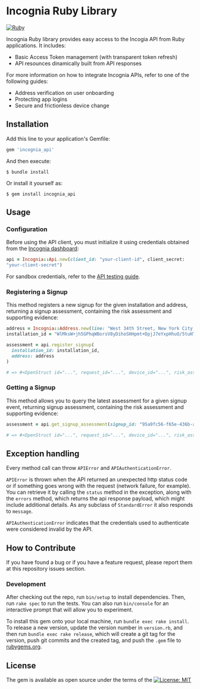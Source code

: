 # Incognia Ruby Library

[![Ruby](https://github.com/inloco/incognia-ruby/actions/workflows/main.yml/badge.svg)](https://github.com/inloco/incognia-ruby/actions/workflows/main.yml)

Incognia Ruby library provides easy access to the Incogia API from Ruby
applications. It includes:

- Basic Access Token management (with transparent token refresh)
- API resounces dinamically built from API responses

For more information on how to integrate Incognia APIs, refer to one of the
following guides:

- Address verification on user onboarding
- Protecting app logins
- Secure and frictionless device change

## Installation

Add this line to your application's Gemfile:

```ruby
gem 'incognia_api'
```

And then execute:

    $ bundle install

Or install it yourself as:

    $ gem install incognia_api

## Usage

### Configuration

Before using the API client, you must initialize it using credentials obtained
from the [Incognia dashboard]():

```ruby
api = Incognia::Api.new(client_id: "your-client-id", client_secret:
"your-client-secret")

```

For sandbox credentials, refer to the [API testing guide]().


### Registering a Signup

This method registers a new signup for the given installation and address, returning a signup assessment, containing the risk assessment and supporting evidence:

```ruby
address = Incognia::Address.new(line: "West 34th Street, New York City, NY 10001")
installation_id = "WlMksW+jh5GPhqWBorsV8yDihoSHHpmt+DpjJ7eYxpHhuO/5tuHTuA..."

assessment = api.register_signup(
  installation_id: installation_id,
  address: address
)

# => #<OpenStruct id="...", request_id="...", device_id="...", risk_assessment="..", evidence=...>

```

### Getting a Signup

This method allows you to query the latest assessment for a given signup event, returning signup assessment, containing the risk assessment and supporting evidence:

```ruby
assessment = api.get_signup_assessment(signup_id: "95a9fc56-f65e-436b-a87f-a1338043678f")

# => #<OpenStruct id="...", request_id="...", device_id="...", risk_assessment="..", evidence=...>

```

## Exception handling

Every method call can throw `APIError` and `APIAuthenticationError`.

`APIError` is thrown when the API returned an unexpected http status code or if something goes wrong with the request (network failure, for example). You can retrieve it by calling the `status` method in the exception, along with the `errors` method, which returns the api response payload, which might include additional details. As any subclass of `StandardError` it also responds to `message`.

`APIAuthenticationError` indicates that the credentials used to authenticate were considered invalid by the API.

## How to Contribute

If you have found a bug or if you have a feature request, please report them at this repository issues section.

### Development

After checking out the repo, run `bin/setup` to install dependencies. Then, run `rake spec` to run the tests. You can also run `bin/console` for an interactive prompt that will allow you to experiment.

To install this gem onto your local machine, run `bundle exec rake install`. To release a new version, update the version number in `version.rb`, and then run `bundle exec rake release`, which will create a git tag for the version, push git commits and the created tag, and push the `.gem` file to [rubygems.org](https://rubygems.org).

## License

The gem is available as open source under the terms of the [![License: MIT](https://img.shields.io/badge/License-MIT-yellow.svg)](https://opensource.org/licenses/MIT)
